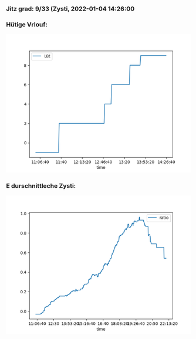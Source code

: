 ### Jitz grad: 9/33 (Zysti, 2022-01-04 14:26:00

### Hütige Vrlouf:
![Graph](Today.png)

### E durschnittleche Zysti:
![Graph](Zysti.png)